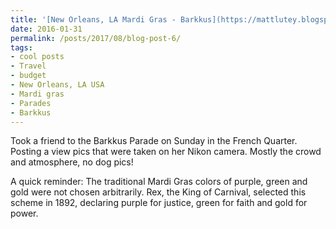 ```yaml
---
title: '[New Orleans, LA Mardi Gras - Barkkus](https://mattlutey.blogspot.com/2016/01/barkkus-adventure-sunday-mardi-gras-new.html)'
date: 2016-01-31
permalink: /posts/2017/08/blog-post-6/
tags:
- cool posts
- Travel
- budget
- New Orleans, LA USA
- Mardi gras
- Parades
- Barkkus
---
```


Took a friend to the Barkkus Parade on Sunday in the French Quarter. Posting a view pics that were taken on her Nikon camera. Mostly the crowd and atmosphere, no dog pics!

A quick reminder: The traditional Mardi Gras colors of purple, green and gold were not chosen arbitrarily. Rex, the King of Carnival, selected this scheme in 1892, declaring purple for justice, green for faith and gold for power.
